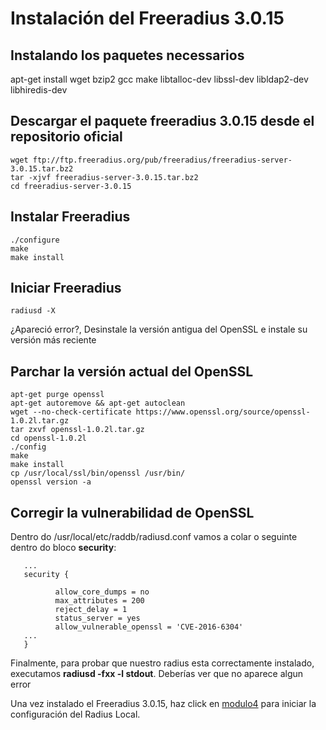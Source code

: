 # Instalación del Freeradius 3.0.15

## Instalando los paquetes necessarios
apt-get install wget bzip2 gcc make libtalloc-dev libssl-dev libldap2-dev libhiredis-dev

## Descargar el paquete freeradius 3.0.15 desde el repositorio oficial

 ```
wget ftp://ftp.freeradius.org/pub/freeradius/freeradius-server-3.0.15.tar.bz2
tar -xjvf freeradius-server-3.0.15.tar.bz2
cd freeradius-server-3.0.15
 ```
## Instalar Freeradius
 ```
./configure
make
make install
 ```
## Iniciar Freeradius

 ```
radiusd -X
 ```
¿Apareció error?,  Desinstale la versión antigua del OpenSSL e instale su versión más reciente

## Parchar la versión actual del OpenSSL

 ```
apt-get purge openssl
apt-get autoremove && apt-get autoclean
wget --no-check-certificate https://www.openssl.org/source/openssl-1.0.2l.tar.gz
tar zxvf openssl-1.0.2l.tar.gz
cd openssl-1.0.2l
./config
make
make install
cp /usr/local/ssl/bin/openssl /usr/bin/
openssl version -a
 ```

## Corregir la vulnerabilidad de OpenSSL

Dentro do /usr/local/etc/raddb/radiusd.conf vamos a colar o seguinte dentro do bloco **security**:

 ```
    ...
    security {

           allow_core_dumps = no
           max_attributes = 200
           reject_delay = 1
           status_server = yes
           allow_vulnerable_openssl = 'CVE-2016-6304'
    ...
    }
 ```
Finalmente, para probar que nuestro radius esta correctamente instalado, executamos **radiusd -fxx -l stdout**. Deberías ver que no aparece algun error

Una vez instalado el Freeradius 3.0.15, haz click en [modulo4](https://github.com/richardqa/curso-eduroam/blob/master/modulos/Freeradius3.x/configuraciones/README.md) para iniciar la configuración del Radius Local.

<!--
## Versión Antigua (¡No usar esto!)

## Instalar éste programa
 ```
apt-get install software-properties-common python-software-properties
 ```
## Verificar que algun programa antiguo de freeradius esté instalado
 ```
apt-get purge libfreeradius2 freeradius-common; rm -rf /etc/freeradius
 ```
## Instalar el repositorio que contiene el freeradius 3.x
 ```
add-apt-repository ppa:freeradius/stable-3.0
 ```
## Click en Enter cuando te lo solicita
## Actualizar repositorio e instalar el freeradius 3.x
 ```
apt-get update
apt-get install freeradius
 ```
## Verificar la versión instalada del Freeradius
 ```
freeradius -v
   Freeradiusd: FreeRADIUS Version 3.0.12, for host x86_64-pc-linux-gnu, built on Dec  3 2016 at 15:55:32
 ```
-->
